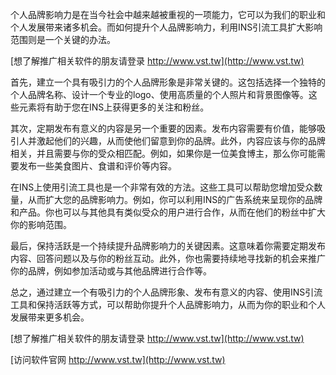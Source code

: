 个人品牌影响力是在当今社会中越来越被重视的一项能力，它可以为我们的职业和个人发展带来诸多机会。而如何提升个人品牌影响力，利用INS引流工具扩大影响范围则是一个关键的办法。

[想了解推广相关软件的朋友请登录 http://www.vst.tw](http://www.vst.tw)

首先，建立一个具有吸引力的个人品牌形象是非常关键的。这包括选择一个独特的个人品牌名称、设计一个专业的logo、使用高质量的个人照片和背景图像等。这些元素将有助于您在INS上获得更多的关注和粉丝。

其次，定期发布有意义的内容是另一个重要的因素。发布内容需要有价值，能够吸引人并激起他们的兴趣，从而使他们留意到你的品牌。此外，内容应该与你的品牌相关，并且需要与你的受众相匹配。例如，如果你是一位美食博主，那么你可能需要发布一些美食图片、食谱和评价等内容。

在INS上使用引流工具也是一个非常有效的方法。这些工具可以帮助您增加受众数量，从而扩大您的品牌影响力。例如，你可以利用INS的广告系统来呈现你的品牌和产品。你也可以与其他具有类似受众的用户进行合作，从而在他们的粉丝中扩大你的影响范围。

最后，保持活跃是一个持续提升品牌影响力的关键因素。这意味着你需要定期发布内容、回答问题以及与你的粉丝互动。此外，你也需要持续地寻找新的机会来推广你的品牌，例如参加活动或与其他品牌进行合作等。

总之，通过建立一个有吸引力的个人品牌形象、发布有意义的内容、使用INS引流工具和保持活跃等方式，可以帮助你提升个人品牌影响力，从而为你的职业和个人发展带来更多机会。

[想了解推广相关软件的朋友请登录 http://www.vst.tw](http://www.vst.tw)


[访问软件官网 http://www.vst.tw](http://www.vst.tw)
